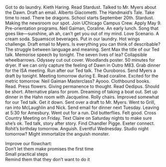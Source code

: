 Got to do laundry. Kieth Haring. Read Stardust. Talked to Mr. Myers about the Dawn. Draft an email. Alberto Giacometti. The Handmaid’s Tale. Take time to read. There be dragons. School starts September 20th. Stardust. Making the newsroom our spot. Join UChicago Campus Crew. Apply May 9\. Pre-orientation programs. Neil Gaiman, Coraline. An early lunch. Song that goes like—sunshine, ah ah, can’t get you out of my mind. Love Scenario. A cream soda. Squamscot beverages. Put in our laundry. Hot wings challenge. Draft email to Myers. Is everything you can think of describable? The struggle between language and meaning. Sent Max the title of our Ted talk. Memorise speech by tonight. The seven lives of lea? Collapsible wheelbarrows. Odyssey cut out cover. Woodlands poster. 50 minutes for dryer. If we can only capture the feeling of Dawn in Outro M83. Grab dinner for the ISA meeting. Run after our Ted talk. The Ouroboros. Send Myers a draft by tonight. Meeting tomorrow during E. Read coraline. Excited for the metric tomorrow. Neil Gaiman Masterclass? Ayooo. Clothbound books. Read. Press flowers. Giving permanence to thought. Read Oedipus. Should be short. Alternative plans for prom. Dreaming of taking a boat out. Set up dinner in the Hahn room with Jacqueline. Rolly chairs. Improved somewhat for our Ted talk. Get it down. Sent over a draft to Mr. Myers. Went to Grill, ran into McLaughlin and Nick. Send email for dinner next Tuesday. Leaving at 5:30 for Amesbury. Went out for a run. Did butterflies. Felt good. Cross Country Meeting on Friday. Text Claire on Saturday nights to make sure she’s ok. Ted talk, story after story. Find Chandler Pigge. Exeter connect. Rohit’s birthday tomorrow. Anguish. Eventful Wednesday. Studio night tomorrow? Might immortalize the anguish monster. 

Improve our flowchart:  
Don’t let them make promises the first time  
Small practical steps  
Remind them that they don’t want to do it